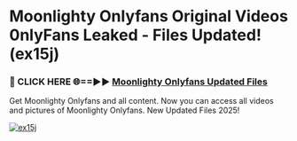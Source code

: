 # Moonlighty Onlyfans Original Videos 0nlyFans Leaked - Files Updated! (ex15j)

<h3>🔴 CLICK HERE 🌐==►► <a href="https://tinyurl.com/ehrbuxhb" rel="nofollow">Moonlighty Onlyfans Updated Files</a></h3>

Get Moonlighty Onlyfans and all content. Now you can access all videos and pictures of Moonlighty Onlyfans. New Updated Files 2025!

[![ex15j](https://i.imgur.com/lVYEuWS.gif)](https://tinyurl.com/ehrbuxhb)
